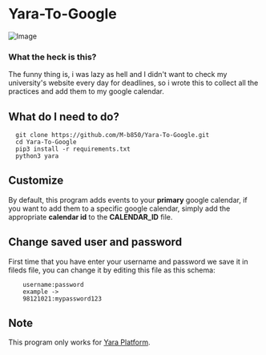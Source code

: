 # Yara-To-Google

![Image](https://s19.picofile.com/file/8431628834/yara144_3682aa33.png)

### What the heck is this?

The funny thing is, i was lazy as hell and I didn't want to check my university's website every day for deadlines, so i wrote this to collect all the practices and add them to my google calendar.

## What do I need to do?

~~~~~~~~
  git clone https://github.com/M-b850/Yara-To-Google.git
  cd Yara-To-Google
  pip3 install -r requirements.txt
  python3 yara
~~~~~~~~

## Customize

By default, this program adds events to your **primary** google calendar, if you want to add them to a specific google calendar, 
simply add the appropriate **calendar id** to the **CALENDAR_ID** file.

## Change saved user and password

First time that you have enter your username and password we save it in fileds file,
you can change it by editing this file as this schema:
~~~~~~~
    username:password
    example ->
    98121021:mypassword123
~~~~~~~
## Note

This program only works for [Yara Platform](https://yara.mazust.ac.ir).
